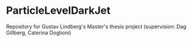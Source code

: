 # ParticleLevelDarkJet
Repository for Gustav Lindberg's Master's thesis project (supervision: Dag Gillberg, Caterina Doglioni)
